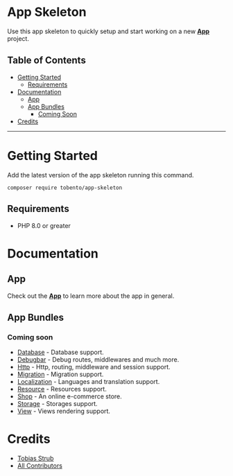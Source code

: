 # App Skeleton

Use this app skeleton to quickly setup and start working on a new [**App**](https://github.com/tobento-ch/app) project.

## Table of Contents

- [Getting Started](#getting-started)
	- [Requirements](#requirements)
- [Documentation](#documentation)
    - [App](#app)
    - [App Bundles](#app-bundles)
        - [Coming Soon](#coming-soon)
- [Credits](#credits)
___

# Getting Started

Add the latest version of the app skeleton running this command.

```
composer require tobento/app-skeleton
```

## Requirements

- PHP 8.0 or greater

# Documentation

## App

Check out the [**App**](https://github.com/tobento-ch/app) to learn more about the app in general.

## App Bundles


### Coming soon

* [Database](#app-database) - Database support.
* [Debugbar](#app-debugbar) - Debug routes, middlewares and much more.
* [Http](#app-http) - Http, routing, middleware and session support.
* [Migration](#app-migration) - Migration support.
* [Localization](#app-localization) - Languages and translation support.
* [Resource](#app-resource) - Resources support.
* [Shop](#app-shop) - An online e-commerce store.
* [Storage](#app-storage) - Storages support.
* [View](#app-view) - Views rendering support.

# Credits

- [Tobias Strub](https://www.tobento.ch)
- [All Contributors](../../contributors)